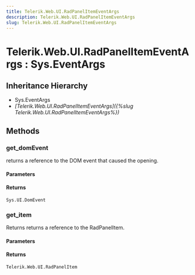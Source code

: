 ```yaml
---
title: Telerik.Web.UI.RadPanelItemEventArgs
description: Telerik.Web.UI.RadPanelItemEventArgs
slug: Telerik.Web.UI.RadPanelItemEventArgs
---
```


# Telerik.Web.UI.RadPanelItemEventArgs : Sys.EventArgs

## Inheritance Hierarchy

* Sys.EventArgs
* *[Telerik.Web.UI.RadPanelItemEventArgs]({%slug Telerik.Web.UI.RadPanelItemEventArgs%})*


## Methods

### get_domEvent

returns a reference to the DOM event that caused the opening.

#### Parameters

#### Returns

`Sys.UI.DomEvent`
### get_item

Returns returns a reference to the RadPanelItem.

#### Parameters

#### Returns

`Telerik.Web.UI.RadPanelItem`


